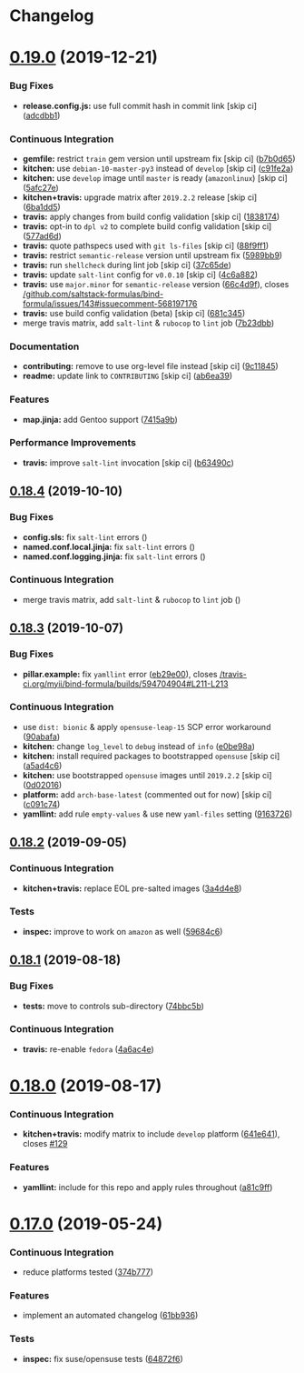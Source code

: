 # Changelog

# [0.19.0](https://github.com/saltstack-formulas/bind-formula/compare/v0.18.4...v0.19.0) (2019-12-21)


### Bug Fixes

* **release.config.js:** use full commit hash in commit link [skip ci] ([adcdbb1](https://github.com/saltstack-formulas/bind-formula/commit/adcdbb12b83c5f2b2eeb1dd7197783107d9f3ae1))


### Continuous Integration

* **gemfile:** restrict `train` gem version until upstream fix [skip ci] ([b7b0d65](https://github.com/saltstack-formulas/bind-formula/commit/b7b0d655e1166a54ad5a182cf33f40df12afb2bc))
* **kitchen:** use `debian-10-master-py3` instead of `develop` [skip ci] ([c91fe2a](https://github.com/saltstack-formulas/bind-formula/commit/c91fe2a96b2c4f3d91d4d1a4996e37358cbe04ea))
* **kitchen:** use `develop` image until `master` is ready (`amazonlinux`) [skip ci] ([5afc27e](https://github.com/saltstack-formulas/bind-formula/commit/5afc27ec26fe676d99113958834398ab70f3a0dd))
* **kitchen+travis:** upgrade matrix after `2019.2.2` release [skip ci] ([6ba1dd5](https://github.com/saltstack-formulas/bind-formula/commit/6ba1dd5262b567aad0b558fdcf81c566e2232c0f))
* **travis:** apply changes from build config validation [skip ci] ([1838174](https://github.com/saltstack-formulas/bind-formula/commit/18381748c74eb54b6b7630e48ea1a9291e419889))
* **travis:** opt-in to `dpl v2` to complete build config validation [skip ci] ([577ad6d](https://github.com/saltstack-formulas/bind-formula/commit/577ad6db1ec2f5236dcf147011c67dfc567f448c))
* **travis:** quote pathspecs used with `git ls-files` [skip ci] ([88f9ff1](https://github.com/saltstack-formulas/bind-formula/commit/88f9ff128f789b6ad9c5292681f1f8f70f725e69))
* **travis:** restrict `semantic-release` version until upstream fix ([5989bb9](https://github.com/saltstack-formulas/bind-formula/commit/5989bb9a0b9112aa1fdc21ed3ec273a6a6976af9))
* **travis:** run `shellcheck` during lint job [skip ci] ([37c65de](https://github.com/saltstack-formulas/bind-formula/commit/37c65de5484c94ae031734663ac03d50c386066f))
* **travis:** update `salt-lint` config for `v0.0.10` [skip ci] ([4c6a882](https://github.com/saltstack-formulas/bind-formula/commit/4c6a88243edb1fef2e5fba0ff16fd90e8514b88e))
* **travis:** use `major.minor` for `semantic-release` version ([66c4d9f](https://github.com/saltstack-formulas/bind-formula/commit/66c4d9fe7d3c56f214f6951efcdd9cb5faa88911)), closes [/github.com/saltstack-formulas/bind-formula/issues/143#issuecomment-568197176](https://github.com//github.com/saltstack-formulas/bind-formula/issues/143/issues/issuecomment-568197176)
* **travis:** use build config validation (beta) [skip ci] ([681c345](https://github.com/saltstack-formulas/bind-formula/commit/681c345e8b78e2d3115adde39cb2202c28dc230d))
* merge travis matrix, add `salt-lint` & `rubocop` to `lint` job ([7b23dbb](https://github.com/saltstack-formulas/bind-formula/commit/7b23dbbae026b0a8cc779f5ce84de92325454e8b))


### Documentation

* **contributing:** remove to use org-level file instead [skip ci] ([9c11845](https://github.com/saltstack-formulas/bind-formula/commit/9c11845a0997f7bdd6fbcae97e23262de78132a4))
* **readme:** update link to `CONTRIBUTING` [skip ci] ([ab6ea39](https://github.com/saltstack-formulas/bind-formula/commit/ab6ea391d885fc2246db94219b59662c250c0854))


### Features

* **map.jinja:** add Gentoo support ([7415a9b](https://github.com/saltstack-formulas/bind-formula/commit/7415a9b0ce788d978c583499452fdcfc22328c42))


### Performance Improvements

* **travis:** improve `salt-lint` invocation [skip ci] ([b63490c](https://github.com/saltstack-formulas/bind-formula/commit/b63490c23ddb9ccbdcfe02e85444f178441d02ad))

## [0.18.4](https://github.com/saltstack-formulas/bind-formula/compare/v0.18.3...v0.18.4) (2019-10-10)


### Bug Fixes

* **config.sls:** fix `salt-lint` errors ([](https://github.com/saltstack-formulas/bind-formula/commit/920615a))
* **named.conf.local.jinja:** fix `salt-lint` errors ([](https://github.com/saltstack-formulas/bind-formula/commit/67736a2))
* **named.conf.logging.jinja:** fix `salt-lint` errors ([](https://github.com/saltstack-formulas/bind-formula/commit/f220886))


### Continuous Integration

* merge travis matrix, add `salt-lint` & `rubocop` to `lint` job ([](https://github.com/saltstack-formulas/bind-formula/commit/5883c09))

## [0.18.3](https://github.com/saltstack-formulas/bind-formula/compare/v0.18.2...v0.18.3) (2019-10-07)


### Bug Fixes

* **pillar.example:** fix `yamllint` error ([eb29e00](https://github.com/saltstack-formulas/bind-formula/commit/eb29e00)), closes [/travis-ci.org/myii/bind-formula/builds/594704904#L211-L213](https://github.com//travis-ci.org/myii/bind-formula/builds/594704904/issues/L211-L213)


### Continuous Integration

* use `dist: bionic` & apply `opensuse-leap-15` SCP error workaround ([90abafa](https://github.com/saltstack-formulas/bind-formula/commit/90abafa))
* **kitchen:** change `log_level` to `debug` instead of `info` ([e0be98a](https://github.com/saltstack-formulas/bind-formula/commit/e0be98a))
* **kitchen:** install required packages to bootstrapped `opensuse` [skip ci] ([a5ad4c6](https://github.com/saltstack-formulas/bind-formula/commit/a5ad4c6))
* **kitchen:** use bootstrapped `opensuse` images until `2019.2.2` [skip ci] ([0d02016](https://github.com/saltstack-formulas/bind-formula/commit/0d02016))
* **platform:** add `arch-base-latest` (commented out for now) [skip ci] ([c091c74](https://github.com/saltstack-formulas/bind-formula/commit/c091c74))
* **yamllint:** add rule `empty-values` & use new `yaml-files` setting ([9163726](https://github.com/saltstack-formulas/bind-formula/commit/9163726))

## [0.18.2](https://github.com/saltstack-formulas/bind-formula/compare/v0.18.1...v0.18.2) (2019-09-05)


### Continuous Integration

* **kitchen+travis:** replace EOL pre-salted images ([3a4d4e8](https://github.com/saltstack-formulas/bind-formula/commit/3a4d4e8))


### Tests

* **inspec:** improve to work on `amazon` as well ([59684c6](https://github.com/saltstack-formulas/bind-formula/commit/59684c6))

## [0.18.1](https://github.com/saltstack-formulas/bind-formula/compare/v0.18.0...v0.18.1) (2019-08-18)


### Bug Fixes

* **tests:** move to controls sub-directory ([74bbc5b](https://github.com/saltstack-formulas/bind-formula/commit/74bbc5b))


### Continuous Integration

* **travis:** re-enable `fedora` ([4a6ac4e](https://github.com/saltstack-formulas/bind-formula/commit/4a6ac4e))

# [0.18.0](https://github.com/saltstack-formulas/bind-formula/compare/v0.17.0...v0.18.0) (2019-08-17)


### Continuous Integration

* **kitchen+travis:** modify matrix to include `develop` platform ([641e641](https://github.com/saltstack-formulas/bind-formula/commit/641e641)), closes [#129](https://github.com/saltstack-formulas/bind-formula/issues/129)


### Features

* **yamllint:** include for this repo and apply rules throughout ([a81c9ff](https://github.com/saltstack-formulas/bind-formula/commit/a81c9ff))

# [0.17.0](https://github.com/saltstack-formulas/bind-formula/compare/v0.16.0...v0.17.0) (2019-05-24)


### Continuous Integration

* reduce platforms tested ([374b777](https://github.com/saltstack-formulas/bind-formula/commit/374b777))


### Features

* implement an automated changelog ([61bb936](https://github.com/saltstack-formulas/bind-formula/commit/61bb936))


### Tests

* **inspec:** fix suse/opensuse tests ([64872f6](https://github.com/saltstack-formulas/bind-formula/commit/64872f6))
